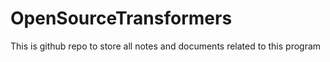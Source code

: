 # OpenSourceTransformers
This is github repo to store all notes and documents related to this program
